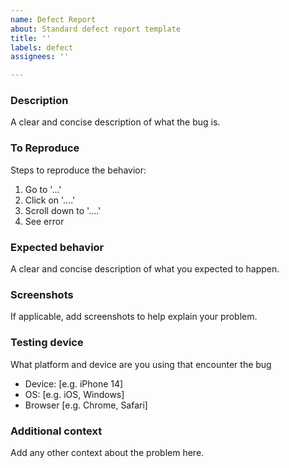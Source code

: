 ```yaml
---
name: Defect Report
about: Standard defect report template
title: ''
labels: defect
assignees: ''

---
```


### Description
A clear and concise description of what the bug is.

### To Reproduce
Steps to reproduce the behavior:
1. Go to '...'
2. Click on '....'
3. Scroll down to '....'
4. See error

### Expected behavior
A clear and concise description of what you expected to happen.

### Screenshots
If applicable, add screenshots to help explain your problem.

### Testing device
What platform and device are you using that encounter the bug
 - Device: [e.g. iPhone 14]
 - OS: [e.g. iOS, Windows]
 - Browser [e.g. Chrome, Safari]

### Additional context
Add any other context about the problem here.
